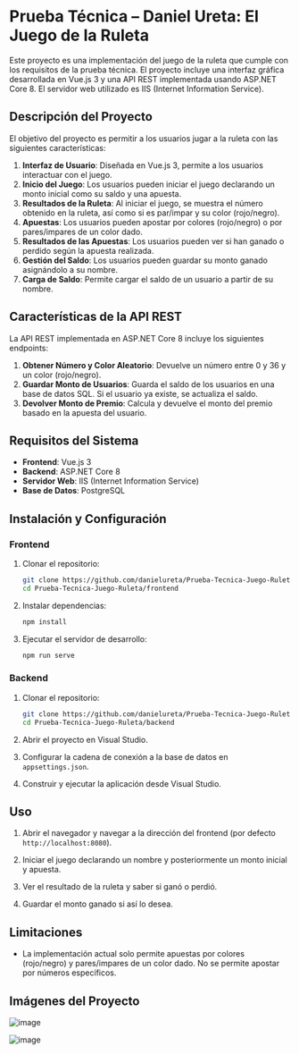 # Prueba Técnica – Daniel Ureta: El Juego de la Ruleta

Este proyecto es una implementación del juego de la ruleta que cumple con los requisitos de la prueba técnica. El proyecto incluye una interfaz gráfica desarrollada en Vue.js 3 y una API REST implementada usando ASP.NET Core 8. El servidor web utilizado es IIS (Internet Information Service).

## Descripción del Proyecto

El objetivo del proyecto es permitir a los usuarios jugar a la ruleta con las siguientes características:

1. **Interfaz de Usuario**: Diseñada en Vue.js 3, permite a los usuarios interactuar con el juego.
2. **Inicio del Juego**: Los usuarios pueden iniciar el juego declarando un monto inicial como su saldo y una apuesta.
3. **Resultados de la Ruleta**: Al iniciar el juego, se muestra el número obtenido en la ruleta, así como si es par/impar y su color (rojo/negro).
4. **Apuestas**: Los usuarios pueden apostar por colores (rojo/negro) o por pares/impares de un color dado.
5. **Resultados de las Apuestas**: Los usuarios pueden ver si han ganado o perdido según la apuesta realizada.
6. **Gestión del Saldo**: Los usuarios pueden guardar su monto ganado asignándolo a su nombre.
7. **Carga de Saldo**: Permite cargar el saldo de un usuario a partir de su nombre.

## Características de la API REST

La API REST implementada en ASP.NET Core 8 incluye los siguientes endpoints:

1. **Obtener Número y Color Aleatorio**: Devuelve un número entre 0 y 36 y un color (rojo/negro).
2. **Guardar Monto de Usuarios**: Guarda el saldo de los usuarios en una base de datos SQL. Si el usuario ya existe, se actualiza el saldo.
3. **Devolver Monto de Premio**: Calcula y devuelve el monto del premio basado en la apuesta del usuario.

## Requisitos del Sistema

- **Frontend**: Vue.js 3
- **Backend**: ASP.NET Core 8
- **Servidor Web**: IIS (Internet Information Service)
- **Base de Datos**: PostgreSQL

## Instalación y Configuración

### Frontend

1. Clonar el repositorio:
   ```sh
   git clone https://github.com/danielureta/Prueba-Tecnica-Juego-Ruleta.git
   cd Prueba-Tecnica-Juego-Ruleta/frontend
   ```

2. Instalar dependencias:
   ```sh
   npm install
   ```

3. Ejecutar el servidor de desarrollo:
   ```sh
   npm run serve
   ```

### Backend

1. Clonar el repositorio:
   ```sh
   git clone https://github.com/danielureta/Prueba-Tecnica-Juego-Ruleta.git
   cd Prueba-Tecnica-Juego-Ruleta/backend
   ```

2. Abrir el proyecto en Visual Studio.

3. Configurar la cadena de conexión a la base de datos en `appsettings.json`.

4. Construir y ejecutar la aplicación desde Visual Studio.


## Uso

1. Abrir el navegador y navegar a la dirección del frontend (por defecto `http://localhost:8080`).

2. Iniciar el juego declarando un nombre y posteriormente un monto inicial y apuesta.

3. Ver el resultado de la ruleta y saber si ganó o perdió.

4. Guardar el monto ganado si así lo desea.

## Limitaciones

- La implementación actual solo permite apuestas por colores (rojo/negro) y pares/impares de un color dado. No se permite apostar por números específicos.


## Imágenes del Proyecto

![image](https://github.com/Daniel349167/Ruleta-VUE-NET/assets/62466867/68c73506-d0f7-4dce-93f8-b6af32b1d103)

![image](https://github.com/Daniel349167/Ruleta-VUE-NET/assets/62466867/52d3a01a-a085-4b47-ad50-498ddaa9bb9f)

